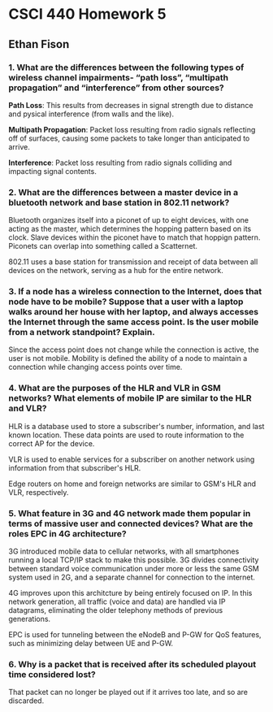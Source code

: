 # CSCI 440 Homework 5

## Ethan Fison

### 1. What are the differences between the following types of wireless channel impairments- “path loss”, “multipath propagation” and “interference” from other sources?

**Path Loss**: This results from decreases in signal strength due to distance and pysical interference (from walls and the like).

**Multipath Propagation**: Packet loss resulting from radio signals reflecting off of surfaces, causing some packets to take longer than anticipated to arrive.

**Interference**: Packet loss resulting from radio signals colliding and impacting signal contents.

### 2. What are the differences between a master device in a bluetooth network and base station in 802.11 network?

Bluetooth organizes itself into a piconet of up to eight devices, with one acting as the master, which determines the hopping pattern based on its clock. Slave devices within the piconet have to match that hoppign pattern. Piconets can overlap into something called a Scatternet.

802.11 uses a base station for transmission and receipt of data between all devices on the network, serving as a hub for the entire network.

### 3. If a node has a wireless connection to the Internet, does that node have to be mobile? Suppose that a user with a laptop walks around her house with her laptop, and always accesses the Internet through the same access point. Is the user mobile from a network standpoint? Explain.

Since the access point does not change while the connection is active, the user is not mobile. Mobility is defined the ability of a node to maintain a connection while changing access points over time.

### 4. What are the purposes of the HLR and VLR in GSM networks? What elements of mobile IP are similar to the HLR and VLR?

HLR is a database used to store a subscriber's number, information, and last known location. These data points are used to route information to the correct AP for the device.

VLR is used to enable services for a subscriber on another network using information from that subscriber's HLR.

Edge routers on home and foreign networks are similar to GSM's HLR and VLR, respectively.

### 5.  What feature in 3G and 4G network made them popular in terms of massive user and connected devices? What are the roles EPC in 4G architecture?

3G introduced mobile data to cellular networks, with all smartphones running a local TCP/IP stack to make this possible. 3G divides connectivity between standard voice communication under more or less the same GSM system used in 2G, and a separate channel for connection to the internet.

4G improves upon this architcture by being entirely focused on IP. In this network generation, all traffic (voice and data) are handled via IP datagrams, eliminating the older telephony methods of previous generations.

EPC is used for tunneling between the eNodeB and P-GW for QoS features, such as minimizing delay between UE and P-GW.

### 6. Why is a packet that is received after its scheduled playout time considered lost?

That packet can no longer be played out if it arrives too late, and so are discarded.